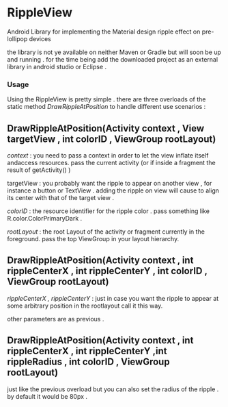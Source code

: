 # RippleView
Android Library for implementing the Material design ripple effect on pre-lollipop devices

the library is not ye available on neither Maven or Gradle but will soon be up and running . 
for the time being add the downloaded project as an external library in android studio or Eclipse .

### Usage 

Using the RippleView is pretty simple . there are three overloads of the static method _DrawRippleAtPosition_ to handle different use scenarios :

## DrawRippleAtPosition(Activity context , View targetView , int colorID , ViewGroup rootLayout)

_context_ : you need to pass a context in order to let the view inflate itself andaccess resources. pass the current activity (or if inside 
a fragment the result of getActivity() )

targetView : you probably want the ripple to appear on another view , for instance a button or TextView . adding the ripple on view
will cause to align its center with that of the target view .

_colorID_ : the resource identifier for the ripple color . pass something like R.color.ColorPrimaryDark .

_rootLayout_ : the root Layout of the activity or fragment currently in the foreground. pass the top ViewGroup in your layout hierarchy.

## DrawRippleAtPosition(Activity context , int rippleCenterX , int rippleCenterY , int colorID , ViewGroup rootLayout)

_rippleCenterX , rippleCenterY_ : just in case you want the ripple to appear at some arbitrary position in the rootlayout call it this way.

other parameters are as previous . 

## DrawRippleAtPosition(Activity context , int rippleCenterX , int rippleCenterY ,int rippleRadius , int colorID , ViewGroup rootLayout)
 
 just like the previous overload but you can also set the radius of the ripple . by default it would be 80px .


